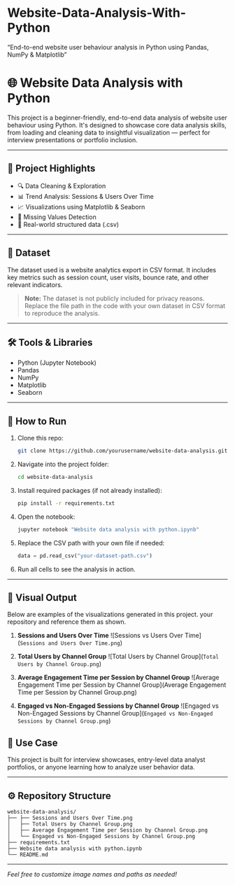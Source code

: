 # Website-Data-Analysis-With-Python
“End-to-end website user behaviour analysis in Python using Pandas, NumPy &amp; Matplotlib”

# 🌐 Website Data Analysis with Python

This project is a beginner-friendly, end-to-end data analysis of website user behaviour using Python. It's designed to showcase core data analysis skills, from loading and cleaning data to insightful visualization — perfect for interview presentations or portfolio inclusion.

---

## 📌 Project Highlights

* 🔍 Data Cleaning & Exploration
* 📊 Trend Analysis: Sessions & Users Over Time
* 📈 Visualizations using Matplotlib & Seaborn
* 🧼 Missing Values Detection
* 📁 Real-world structured data (.csv)

---

## 📂 Dataset

The dataset used is a website analytics export in CSV format. It includes key metrics such as session count, user visits, bounce rate, and other relevant indicators.

> **Note:** The dataset is not publicly included for privacy reasons. Replace the file path in the code with your own dataset in CSV format to reproduce the analysis.

---

## 🛠️ Tools & Libraries

* Python (Jupyter Notebook)
* Pandas
* NumPy
* Matplotlib
* Seaborn

---

## 🚀 How to Run

1. Clone this repo:

   ```bash
   git clone https://github.com/yourusername/website-data-analysis.git
   ```
2. Navigate into the project folder:

   ```bash
   cd website-data-analysis
   ```
3. Install required packages (if not already installed):

   ```bash
   pip install -r requirements.txt
   ```
4. Open the notebook:

   ```bash
   jupyter notebook "Website data analysis with python.ipynb"
   ```
5. Replace the CSV path with your own file if needed:

   ```python
   data = pd.read_csv("your-dataset-path.csv")
   ```
6. Run all cells to see the analysis in action.

---

## 📸 Visual Output

Below are examples of the visualizations generated in this project. your repository and reference them as shown.

1. **Sessions and Users Over Time**
   ![Sessions vs Users Over Time](`Sessions and Users Over Time.png`)

2. **Total Users by Channel Group**
   ![Total Users by Channel Group](`Total Users by Channel Group.png`)

3. **Average Engagement Time per Session by Channel Group**
   ![Average Engagement Time per Session by Channel Group](Average Engagement Time per Session by Channel Group.png)

4. **Engaged vs Non-Engaged Sessions by Channel Group**
   ![Engaged vs Non-Engaged Sessions by Channel Group](`Engaged vs Non-Engaged Sessions by Channel Group.png`)

## 📌 Use Case

This project is built for interview showcases, entry-level data analyst portfolios, or anyone learning how to analyze user behavior data.

---

## ⚙️ Repository Structure

```
website-data-analysis/
├── ├── Sessions and Users Over Time.png
│   ├── Total Users by Channel Group.png
│   ├── Average Engagement Time per Session by Channel Group.png
│   └── Engaged vs Non-Engaged Sessions by Channel Group.png
├── requirements.txt
├── Website data analysis with python.ipynb
└── README.md
```

---

*Feel free to customize image names and paths as needed!*
